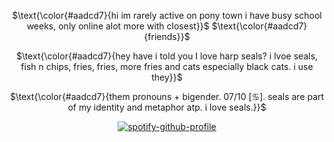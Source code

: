 <div align="center">

$\text{\color{#aadcd7}{hi im rarely active on pony town i have busy school weeks, only online alot more with closest}}$
$\text{\color{#aadcd7}{friends}}$

$\text{\color{#aadcd7}{hey have i told you I love harp seals? i lvoe seals, fish n chips, fries, fries, more fries and cats especially black cats. i use they}}$

$\text{\color{#aadcd7}{them pronouns + bigender. 07/10 [♋︎]. seals are part of my identity and metaphor atp. i love seals.}}$

</p>

<div align="center">

[![spotify-github-profile](https://spotify-github-profile.kittinanx.com/api/view?uid=31zagpfr6pvi7t6x6m2d3nsey5fi&cover_image=true&theme=novatorem&show_offline=false&background_color=273a34&interchange=true&bar_color=7cb6a3&bar_color_cover=false)](https://github.com/kittinan/spotify-github-profile)

</p>
